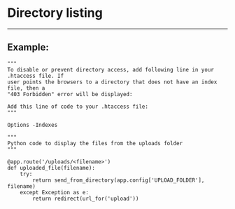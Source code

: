 # Directory listing
-------

## Example:


    """
    To disable or prevent directory access, add following line in your .htaccess file. If
    user points the browsers to a directory that does not have an index file, then a
    "403 Forbidden" error will be displayed:

    Add this line of code to your .htaccess file:
    """

    Options -Indexes

	"""
	Python code to display the files from the uploads folder
	"""

	@app.route('/uploads/<filename>')
	def uploaded_file(filename):
    	try:
        	return send_from_directory(app.config['UPLOAD_FOLDER'], filename)
    	except Exception as e:
        	return redirect(url_for('upload')) 

